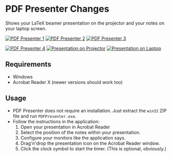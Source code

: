 # PDF Presenter Changes

Shows your LaTeX beamer presentation on the projector and your notes on your laptop screen.

[![PDF Presenter 1](https://cloud.githubusercontent.com/assets/3797324/13062013/dc316018-d43b-11e5-9968-05b6205183ef.png)](https://cloud.githubusercontent.com/assets/3797324/13062009/d97e8300-d43b-11e5-9328-373b07dfd30d.png)
[![PDF Presenter 2](https://cloud.githubusercontent.com/assets/3797324/13062019/e7dd0e08-d43b-11e5-8b7d-4ccf97f8a598.png)](https://cloud.githubusercontent.com/assets/3797324/13062018/e5da91ac-d43b-11e5-9aef-1bd6155aae29.png)
[![PDF Presenter 3](https://cloud.githubusercontent.com/assets/3797324/13062023/ec1825b6-d43b-11e5-8077-9b43fcafc7b6.png)](https://cloud.githubusercontent.com/assets/3797324/13062022/ea6a4820-d43b-11e5-9d71-408950cf02e5.png)

[![PDF Presenter 4](https://cloud.githubusercontent.com/assets/3797324/13062025/ef8c212a-d43b-11e5-8956-64c31e69df53.png)](https://cloud.githubusercontent.com/assets/3797324/13062024/edfaab60-d43b-11e5-864b-38e3ee61944f.png)
[![Presentation on Projector](https://cloud.githubusercontent.com/assets/3797324/13062031/f684593e-d43b-11e5-89c2-fb96546de3d4.png)](https://cloud.githubusercontent.com/assets/3797324/13062026/f239ab9a-d43b-11e5-83a4-1ed092ffe315.png)
[![Presentation on Laptop](https://cloud.githubusercontent.com/assets/3797324/13062034/faa09078-d43b-11e5-91f0-7731bfba68d8.png)](https://cloud.githubusercontent.com/assets/3797324/13062033/f8d19b5c-d43b-11e5-90eb-ae20bbf1b936.png)

## Requirements
- Windows
- Acrobat Reader X (newer versions should work too)

## Usage
- PDF Presenter does not require an installation. Just extract the `win32` ZIP file and run `PDFPresenter.exe`.
- Follow the instructions in the application:
  1. Open your presentation in Acrobat Reader
  2. Select the position of the notes within your presentation.
  3. Configure your monitors like the application says.
  4. Drag'n'drop the presentation icon on the Acrobat Reader window.
  5. Click the clock symbol to start the timer. (This is optional, obviously.)
